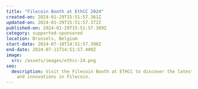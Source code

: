 ```yaml
---
title: "Filecoin Booth at EthCC 2024"
created-on: 2024-01-29T15:51:57.361Z
updated-on: 2024-01-29T15:51:57.372Z
published-on: 2024-01-29T15:51:57.389Z
category: supported-sponsored
location: Brussels, Belgium
start-date: 2024-07-10T14:51:57.398Z
end-date: 2024-07-11T14:51:57.409Z
image:
  src: /assets/images/ethcc-24.png
seo:
  description: Visit the Filecoin Booth at ETHCC to discover the latest updates
    and innovations in Filecoin.
---
```

